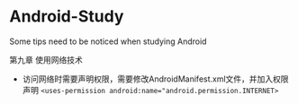 # Android-Study
Some tips need to be noticed when studying Android

第九章 使用网络技术

- 访问网络时需要声明权限，需要修改AndroidManifest.xml文件，并加入权限声明
`<uses-permission android:name="android.permission.INTERNET>`
